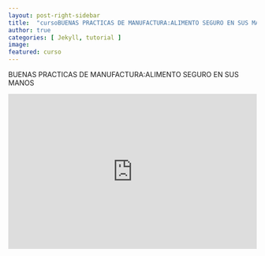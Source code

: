 ```yaml
---
layout: post-right-sidebar
title:  "cursoBUENAS PRACTICAS DE MANUFACTURA:ALIMENTO SEGURO EN SUS MANOS"
author: true
categories: [ Jekyll, tutorial ]
image:
featured: curso
---
```


BUENAS PRACTICAS DE MANUFACTURA:ALIMENTO SEGURO EN SUS MANOS


<p><iframe style="width:100%;" height="315" src="https://www.youtube.com/embed/d_m4T2h9XiY?rel=0&showinfo=0" frameborder="0" allowfullscreen></iframe></p>
